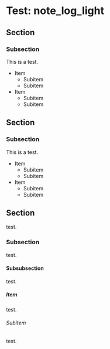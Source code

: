 <!-- title: CSS test: note_log_light -->

# Test: note_log_light

## Section

### Subsection

This is a test.

* Item
  * Subitem
  * Subitem
* Item
  * Subitem
  * Subitem


## Section

### Subsection

This is a test.

* Item
  * Subitem
  * Subitem
* Item
  * Subitem
  * Subitem


## Section

test.

### Subsection

test.

#### Subsubsection

test.

##### Item

test.

###### Subitem

test.
